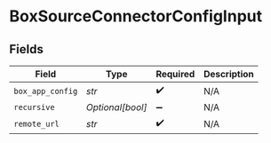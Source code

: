 # BoxSourceConnectorConfigInput


## Fields

| Field              | Type               | Required           | Description        |
| ------------------ | ------------------ | ------------------ | ------------------ |
| `box_app_config`   | *str*              | :heavy_check_mark: | N/A                |
| `recursive`        | *Optional[bool]*   | :heavy_minus_sign: | N/A                |
| `remote_url`       | *str*              | :heavy_check_mark: | N/A                |